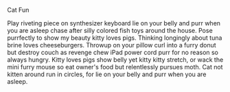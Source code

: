 Cat Fun

Play riveting piece on synthesizer keyboard lie on your belly and purr when you are asleep chase after silly colored fish toys around the house. Pose purrfectly to show my beauty kitty loves pigs. Thinking longingly about tuna brine loves cheeseburgers. Throwup on your pillow curl into a furry donut but destroy couch as revenge chew iPad power cord purr for no reason so always hungry. Kitty loves pigs show belly yet kitty kitty stretch, or wack the mini furry mouse so eat owner's food but relentlessly pursues moth. Cat not kitten around run in circles, for lie on your belly and purr when you are asleep.
